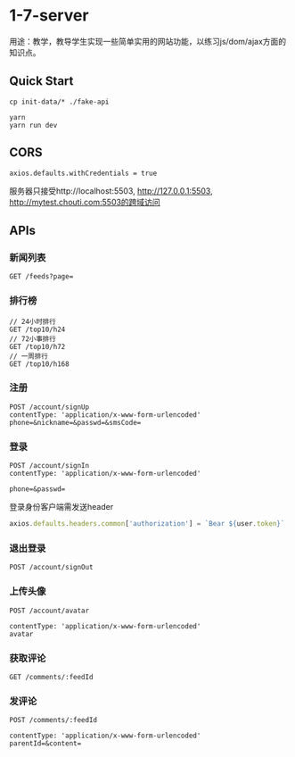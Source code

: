 # 1-7-server

用途：教学，教导学生实现一些简单实用的网站功能，以练习js/dom/ajax方面的知识点。

## Quick Start

```
cp init-data/* ./fake-api

yarn
yarn run dev
```

## CORS

```
axios.defaults.withCredentials = true
```

服务器只接受http://localhost:5503, http://127.0.0.1:5503, http://mytest.chouti.com:5503的跨域访问

## APIs

### 新闻列表

```
GET /feeds?page=
```

### 排行榜

```
// 24小时排行
GET /top10/h24
// 72小事排行
GET /top10/h72
// 一周排行
GET /top10/h168
```

### 注册

```
POST /account/signUp
contentType: 'application/x-www-form-urlencoded'
phone=&nickname=&passwd=&smsCode=
```

### 登录

```
POST /account/signIn
contentType: 'application/x-www-form-urlencoded'

phone=&passwd=
```

登录身份客户端需发送header

```js
axios.defaults.headers.common['authorization'] = `Bear ${user.token}`
```

### 退出登录

```
POST /account/signOut
```

### 上传头像

```
POST /account/avatar

contentType: 'application/x-www-form-urlencoded'
avatar
```

### 获取评论

```
GET /comments/:feedId
```

### 发评论

```
POST /comments/:feedId

contentType: 'application/x-www-form-urlencoded'
parentId=&content=
```